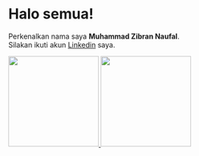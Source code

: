 # Halo semua! 
Perkenalkan nama saya **Muhammad Zibran Naufal**.\
Silakan ikuti akun [Linkedin](https://www.linkedin.com/in/muhammadzibrannaufal/) saya.
 
<p align="left">
<a href="https://github.com/zibrannaufal">
  <img height="180em" src="https://github-readme-stats-eight-theta.vercel.app/api?username=zibrannaufal&show_icons=true&theme=algolia&include_all_commits=true&count_private=true"/>
  <img height="180em" src="https://github-readme-stats-eight-theta.vercel.app/api/top-langs/?username=zibrannaufal&layout=compact&langs_count=8&theme=algolia"/>
</a>
</p>
